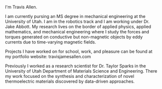 I'm Travis Allen.

I am currently pursing an MS degree in mechanical engineering at the University of Utah. I am in the robotics track and I am working under Dr. Jake Abbott. My research lives on the border of applied physics, applied mathematics, and mechanical engineering where I study the forces and torques generated on conductive but non-magnetic objects by eddy currents due to time-varying magnetic fields. 

Projects I have worked on for school, work, and pleasure can be found at my portfolio website: travisjamesallen.com

Previously I worked as a research scientist for Dr. Taylor Sparks in the University of Utah Department of Materials Science and Engineering. There my work focused on the synthesis and characterization of novel thermoelectric materials discovered by data-driven approaches. 
